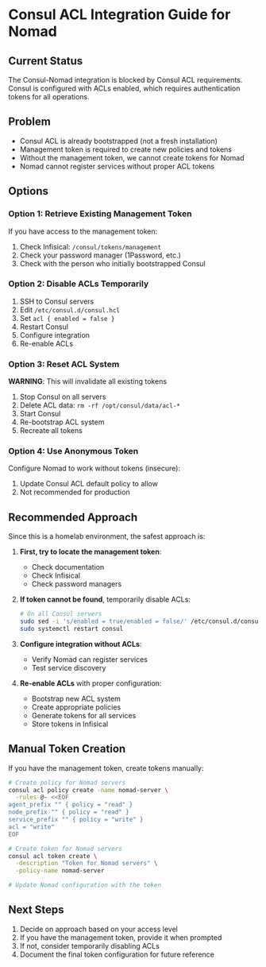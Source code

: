 # Consul ACL Integration Guide for Nomad

## Current Status

The Consul-Nomad integration is blocked by Consul ACL requirements. Consul is configured with ACLs enabled, which requires authentication tokens for all operations.

## Problem

- Consul ACL is already bootstrapped (not a fresh installation)
- Management token is required to create new policies and tokens
- Without the management token, we cannot create tokens for Nomad
- Nomad cannot register services without proper ACL tokens

## Options

### Option 1: Retrieve Existing Management Token
If you have access to the management token:
1. Check Infisical: `/consul/tokens/management`
2. Check your password manager (1Password, etc.)
3. Check with the person who initially bootstrapped Consul

### Option 2: Disable ACLs Temporarily
1. SSH to Consul servers
2. Edit `/etc/consul.d/consul.hcl`
3. Set `acl { enabled = false }`
4. Restart Consul
5. Configure integration
6. Re-enable ACLs

### Option 3: Reset ACL System
**WARNING**: This will invalidate all existing tokens
1. Stop Consul on all servers
2. Delete ACL data: `rm -rf /opt/consul/data/acl-*`
3. Start Consul
4. Re-bootstrap ACL system
5. Recreate all tokens

### Option 4: Use Anonymous Token
Configure Nomad to work without tokens (insecure):
1. Update Consul ACL default policy to allow
2. Not recommended for production

## Recommended Approach

Since this is a homelab environment, the safest approach is:

1. **First, try to locate the management token**:
   - Check documentation
   - Check Infisical
   - Check password managers

2. **If token cannot be found**, temporarily disable ACLs:
   ```bash
   # On all Consul servers
   sudo sed -i 's/enabled = true/enabled = false/' /etc/consul.d/consul.hcl
   sudo systemctl restart consul
   ```

3. **Configure integration without ACLs**:
   - Verify Nomad can register services
   - Test service discovery

4. **Re-enable ACLs** with proper configuration:
   - Bootstrap new ACL system
   - Create appropriate policies
   - Generate tokens for all services
   - Store tokens in Infisical

## Manual Token Creation

If you have the management token, create tokens manually:

```bash
# Create policy for Nomad servers
consul acl policy create -name nomad-server \
  -rules @- <<EOF
agent_prefix "" { policy = "read" }
node_prefix "" { policy = "read" }
service_prefix "" { policy = "write" }
acl = "write"
EOF

# Create token for Nomad servers
consul acl token create \
  -description "Token for Nomad servers" \
  -policy-name nomad-server

# Update Nomad configuration with the token
```

## Next Steps

1. Decide on approach based on your access level
2. If you have the management token, provide it when prompted
3. If not, consider temporarily disabling ACLs
4. Document the final token configuration for future reference